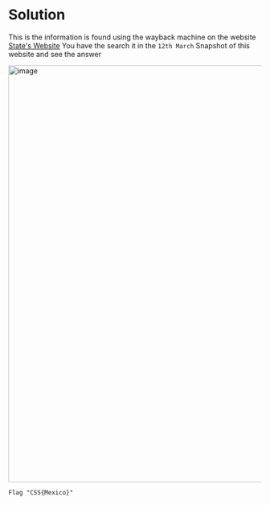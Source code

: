 # Solution

This is the information is found using the wayback machine on the website
[State's Website](www.state.gov)
You have the search it in the `12th March` Snapshot of this website and see the answer

<img width="1188" height="829" alt="image" src="https://github.com/user-attachments/assets/2f89ecc2-78ec-4f89-88c7-c1daa1767785" />

`Flag "CSS{Mexico}"`
